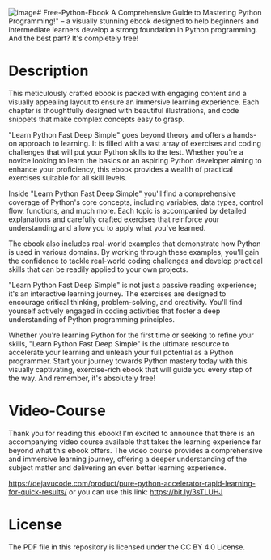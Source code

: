 ![image](https://github.com/DejavuCode/Free-Python-Ebook/assets/143882227/292c4714-364c-4e08-a930-96fae3e0d0fb)# Free-Python-Ebook
A Comprehensive Guide to Mastering Python Programming!" – a visually stunning ebook designed to help beginners and intermediate learners develop a strong foundation in Python programming. And the best part? It's completely free!

# Description
This meticulously crafted ebook is packed with engaging content and a visually appealing layout to ensure an immersive learning experience. Each chapter is thoughtfully designed with beautiful illustrations, and code snippets that make complex concepts easy to grasp.

"Learn Python Fast Deep Simple" goes beyond theory and offers a hands-on approach to learning. It is filled with a vast array of exercises and coding challenges that will put your Python skills to the test. Whether you're a novice looking to learn the basics or an aspiring Python developer aiming to enhance your proficiency, this ebook provides a wealth of practical exercises suitable for all skill levels.

Inside "Learn Python Fast Deep Simple" you'll find a comprehensive coverage of Python's core concepts, including variables, data types, control flow, functions, and much more. Each topic is accompanied by detailed explanations and carefully crafted exercises that reinforce your understanding and allow you to apply what you've learned.

The ebook also includes real-world examples that demonstrate how Python is used in various domains. By working through these examples, you'll gain the confidence to tackle real-world coding challenges and develop practical skills that can be readily applied to your own projects.

"Learn Python Fast Deep Simple" is not just a passive reading experience; it's an interactive learning journey. The exercises are designed to encourage critical thinking, problem-solving, and creativity. You'll find yourself actively engaged in coding activities that foster a deep understanding of Python programming principles.

Whether you're learning Python for the first time or seeking to refine your skills, "Learn Python Fast Deep Simple" is the ultimate resource to accelerate your learning and unleash your full potential as a Python programmer. Start your journey towards Python mastery today with this visually captivating, exercise-rich ebook that will guide you every step of the way. And remember, it's absolutely free!

# Video-Course
Thank you for reading this ebook! I'm excited to announce that there is an accompanying video course available that takes the learning experience far beyond what this ebook offers. The video course provides a comprehensive and immersive learning journey, offering a deeper understanding of the subject matter and delivering an even better learning experience.

https://dejavucode.com/product/pure-python-accelerator-rapid-learning-for-quick-results/
or you can use this link:
https://bit.ly/3sTLUHJ



# License
The PDF file in this repository is licensed under the CC BY 4.0 License.

